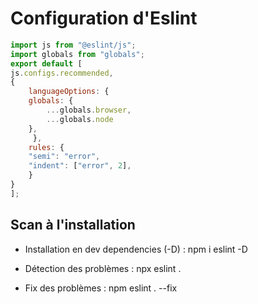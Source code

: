 # Configuration d'Eslint
```js
import js from "@eslint/js";
import globals from "globals";
export default [
js.configs.recommended,
{
    languageOptions: {
    globals: {
        ...globals.browser,
        ...globals.node
    },
     },
    rules: {
    "semi": "error",
    "indent": ["error", 2],
    }
}
];
```
## Scan à l'installation

- Installation en dev dependencies (-D) : npm i eslint -D 

- Détection des problèmes : npx eslint .

- Fix des problèmes : npm eslint . --fix
